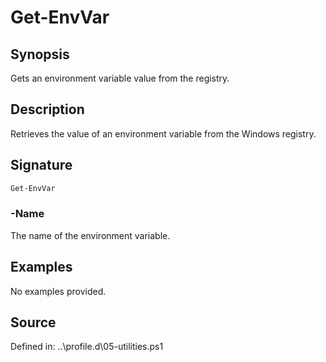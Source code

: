 # Get-EnvVar

## Synopsis

Gets an environment variable value from the registry.

## Description

Retrieves the value of an environment variable from the Windows registry.

## Signature

```powershell
Get-EnvVar
```

### -Name

The name of the environment variable.

## Examples

No examples provided.

## Source

Defined in: ..\profile.d\05-utilities.ps1
